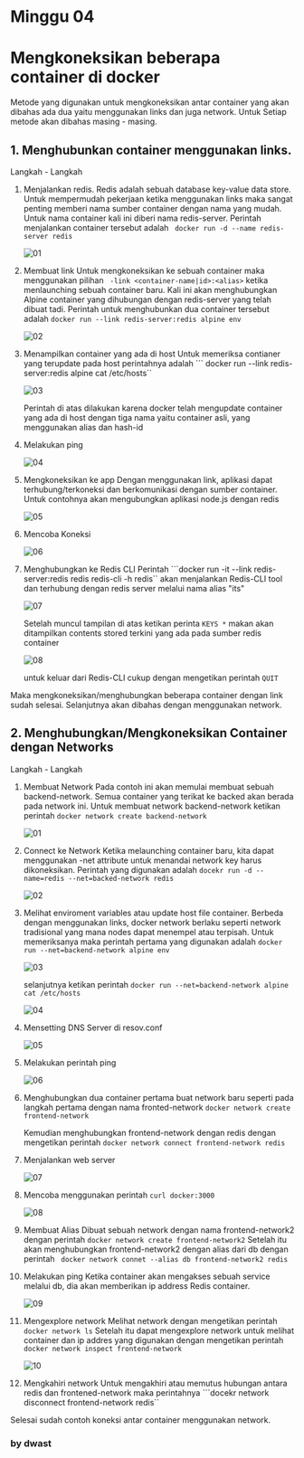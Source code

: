 # Minggu 04

# Mengkoneksikan beberapa container di docker

Metode yang digunakan untuk mengkoneksikan antar container yang akan dibahas ada dua yaitu menggunakan links dan juga network. Untuk Setiap metode akan dibahas masing - masing.

## 1. Menghubunkan container menggunakan links.

Langkah - Langkah 

1.  Menjalankan redis. 
    Redis adalah sebuah database key-value data store. Untuk mempermudah pekerjaan ketika menggunakan links maka sangat penting memberi nama sumber container dengan nama yang mudah. Untuk nama container kali ini diberi nama redis-server. Perintah menjalankan container tersebut adalah ``` docker run -d --name redis-server redis```

    ![01](images/link/1.png)

2.  Membuat link
    Untuk mengkoneksikan ke sebuah container maka menggunakan pilihan ``` -link <container-name|id>:<alias>``` ketika menlaunching sebuah container baru. Kali ini akan menghubungkan Alpine container yang dihubungan dengan redis-server yang telah dibuat tadi. Perintah untuk menghubunkan dua container tersebut adalah ```docker run --link redis-server:redis alpine env```

    ![02](images/link/2.png)

3.  Menampilkan container yang ada di host
    Untuk memeriksa contianer yang terupdate pada host perintahnya adalah ``` docker run --link redis-server:redis alpine cat /etc/hosts``

    ![03](images/link/3.png)

    Perintah di atas dilakukan karena docker telah mengupdate container yang ada di host dengan tiga nama yaitu container asli, yang menggunakan alias dan hash-id

4.  Melakukan ping
    
    ![04](images/link/4.png)

5.  Mengkoneksikan ke app
    Dengan menggunakan link, aplikasi dapat terhubung/terkoneksi dan berkomunikasi dengan sumber container. Untuk contohnya akan mengubungkan aplikasi node.js dengan redis 

    ![05](images/link/5.png)

6.  Mencoba Koneksi

    ![06](images/link/6.png)

7.  Menghubungkan ke Redis CLI
    Perintah ```docker run -it --link redis-server:redis redis redis-cli -h redis`` akan menjalankan Redis-CLI tool dan terhubung dengan redis server melalui nama alias "its"

    ![07](images/link/7.png)

    Setelah muncul tampilan di atas ketikan perinta ```KEYS *``` makan akan ditampilkan contents stored terkini yang ada pada sumber redis container 
    
    ![08](images/link/8.png)

    untuk keluar dari Redis-CLI cukup dengan mengetikan perintah ```QUIT```

Maka mengkoneksikan/menghubungkan beberapa container dengan link sudah selesai.
Selanjutnya akan dibahas dengan menggunakan network.

## 2. Menghubungkan/Mengkoneksikan Container dengan Networks

Langkah - Langkah

1.  Membuat Network
    Pada contoh ini akan memulai membuat sebuah backend-network. Semua container yang terikat ke backed akan berada pada network ini. Untuk membuat network backend-network ketikan perintah ```docker network create backend-network```
    
    ![01](images/network/1.png)

2.  Connect ke Network
    Ketika melaunching container baru, kita dapat menggunakan -net attribute untuk menandai network key harus dikoneksikan. Perintah yang digunakan adalah ```docekr run -d --name=redis --net=backed-network redis```

    ![02](images/network/2.png)

3.  Melihat enviroment variables atau update host file container.
    Berbeda dengan menggunakan links, docker network berlaku seperti network tradisional yang mana nodes dapat menempel atau terpisah. Untuk memeriksanya maka perintah pertama yang digunakan adalah ```docker run --net=backend-network alpine env```

    ![03](images/network/3.png)

    selanjutnya ketikan perintah ```docker run --net=backend-network alpine cat /etc/hosts```

    ![04](images/network/4.png)

4.  Mensetting DNS Server di resov.conf

    ![05](images/network/5.png)

5.  Melakukan perintah ping

    ![06](images/network/6.png)

6.  Menghubungkan dua container
    pertama buat network baru seperti pada langkah pertama dengan nama fronted-network ```docker network create frontend-network```

    Kemudian menghubungkan frontend-network dengan redis dengan mengetikan perintah ```docker network connect frontend-network redis```

7.  Menjalankan web server

    ![07](images/network/7.png)

8.  Mencoba menggunakan perintah ```curl docker:3000```

    ![08](images/network/8.png)

9.  Membuat Alias
    Dibuat sebuah network dengan nama frontend-network2 dengan perintah ```docker network create frontend-network2```
    Setelah itu akan menghubungkan frontend-network2 dengan alias dari db dengan perintah ``` docker network connet --alias db frontend-network2 redis```

10. Melakukan ping
    Ketika container akan mengakses sebuah service melalui db, dia akan memberikan ip address Redis container.

    ![09](images/network/9.png)

11. Mengexplore network
    Melihat network dengan mengetikan perintah ```docker network ls```
    Setelah itu dapat mengexplore network untuk melihat container dan ip addres yang digunakan dengan mengetikan perintah ``` docker network inspect frontend-network```

    ![10](images/network/10.png)

12. Mengkahiri network
    Untuk mengakhiri atau memutus hubungan antara redis dan frontened-network maka perintahnya ```docekr network disconnect frontend-network redis``

Selesai sudah contoh koneksi antar container menggunakan network.

### by dwast


